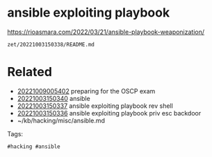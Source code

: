 # ansible exploiting playbook
https://rioasmara.com/2022/03/21/ansible-playbook-weaponization/

` zet/20221003150338/README.md `

# Related

- [20221009005402](/zet/20221009005402/README.md) preparing for the OSCP exam
- [20221003150340](/zet/20221003150340/README.md) ansible
- [20221003150337](/zet/20221003150337/README.md) ansible exploiting playbook rev shell
- [20221003150336](/zet/20221003150336/README.md) ansible exploiting playbook priv esc backdoor
- ~/kb/hacking/misc/ansible.md

Tags:

    #hacking #ansible 
